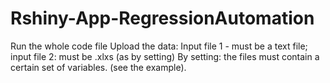 # Rshiny-App-RegressionAutomation
Run the whole code file
Upload the data: Input file 1 - must be a text file; input file 2: must be .xlxs (as by setting) 
By setting: the files must contain a certain set of variables. (see the example). 
